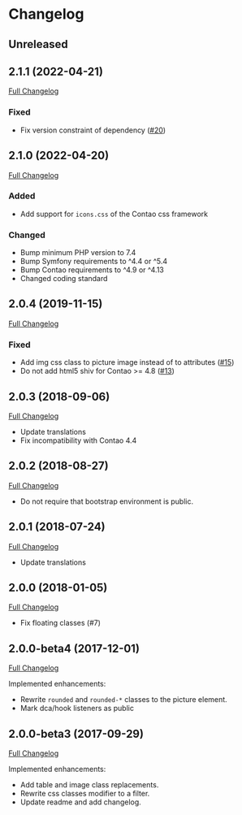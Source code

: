 
Changelog
=========

Unreleased
----------


2.1.1 (2022-04-21)
------------------

[Full Changelog](https://github.com/contao-bootstrap/layout/compare/2.1.0...2.1.1)

### Fixed

 - Fix version constraint of dependency ([#20](https://github.com/contao-bootstrap/layout/pull/20))


2.1.0 (2022-04-20)
------------------

[Full Changelog](https://github.com/contao-bootstrap/layout/compare/2.0.4...2.1.0)

### Added

 - Add support for `icons.css` of the Contao css framework

### Changed

 - Bump minimum PHP version to 7.4
 - Bump Symfony requirements to ^4.4 or ^5.4
 - Bump Contao requirements to ^4.9 or ^4.13
 - Changed coding standard

2.0.4 (2019-11-15)
------------------

[Full Changelog](https://github.com/contao-bootstrap/layout/compare/2.0.3...2.0.4)

### Fixed

 - Add img css class to picture image instead of to attributes ([#15](https://github.com/contao-bootstrap/layout/issues/15))
 - Do not add html5 shiv for Contao >= 4.8 ([#13](https://github.com/contao-bootstrap/layout/issues/13))

2.0.3 (2018-09-06)
------------------

[Full Changelog](https://github.com/contao-bootstrap/layout/compare/2.0.2...2.0.3)

 - Update translations
 - Fix incompatibility with Contao 4.4

2.0.2 (2018-08-27)
------------------

[Full Changelog](https://github.com/contao-bootstrap/layout/compare/2.0.1...2.0.2)

 - Do not require that bootstrap environment is public.


2.0.1 (2018-07-24)
------------------

[Full Changelog](https://github.com/contao-bootstrap/layout/compare/2.0.0...2.0.1)

 - Update translations


2.0.0 (2018-01-05)
------------------

[Full Changelog](https://github.com/contao-bootstrap/layout/compare/2.0.0-beta4...2.0.0)

 - Fix floating classes (#7)


2.0.0-beta4 (2017-12-01)
------------------------

[Full Changelog](https://github.com/contao-bootstrap/layout/compare/2.0.0-beta3...2.0.0-beta4)

Implemented enhancements:

 - Rewrite `rounded` and `rounded-*` classes to the picture element.
 - Mark dca/hook listeners as public


2.0.0-beta3 (2017-09-29)
------------------------

[Full Changelog](https://github.com/contao-bootstrap/layout/compare/2.0.0-beta2...2.0.0-beta3)

Implemented enhancements:

 - Add table and image class replacements.
 - Rewrite css classes modifier to a filter.
 - Update readme and add changelog.

